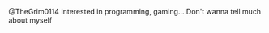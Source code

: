 @TheGrim0114
Interested in programming, gaming...
Don't wanna tell much about myself

<!---
TheGrim0114/TheGrim0114 is a ✨ special ✨ repository because its `README.md` (this file) appears on your GitHub profile.
You can click the Preview link to take a look at your changes.
--->

